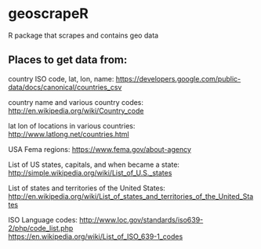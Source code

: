 # geoscrapeR
R package that scrapes and contains geo data


## Places to get data from:

country ISO code, lat, lon, name:
https://developers.google.com/public-data/docs/canonical/countries_csv

country name and various country codes:
http://en.wikipedia.org/wiki/Country_code

lat lon of locations in various countries:
http://www.latlong.net/countries.html

USA Fema regions:
https://www.fema.gov/about-agency

List of US states, capitals, and when became a state:
http://simple.wikipedia.org/wiki/List_of_U.S._states

List of states and territories of the United States:
http://en.wikipedia.org/wiki/List_of_states_and_territories_of_the_United_States

ISO Language codes:
http://www.loc.gov/standards/iso639-2/php/code_list.php  
https://en.wikipedia.org/wiki/List_of_ISO_639-1_codes
